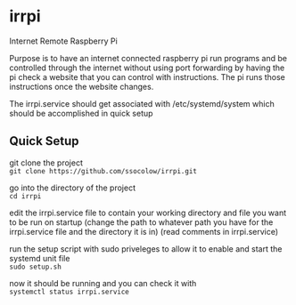 # irrpi
Internet Remote Raspberry Pi  

Purpose is to have an internet connected raspberry pi run programs and be controlled through the internet without using port forwarding by having the pi check a website that you can control with instructions.  The pi runs those instructions once the website changes.

The irrpi.service should get associated with /etc/systemd/system which should be accomplished in quick setup

## Quick Setup
git clone the project  
`git clone https://github.com/ssocolow/irrpi.git`

go into the directory of the project  
`cd irrpi`

edit the irrpi.service file to contain your working directory and file you want to be run on startup (change the path to whatever path you have for the irrpi.service file and the directory it is in) (read comments in irrpi.service)

run the setup script with sudo priveleges to allow it to enable and start the systemd unit file  
`sudo setup.sh`

now it should be running and you can check it with  
`systemctl status irrpi.service`

